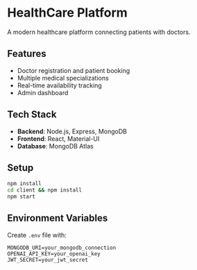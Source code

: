 # HealthCare Platform

A modern healthcare platform connecting patients with doctors.

## Features
- Doctor registration and patient booking
- Multiple medical specializations
- Real-time availability tracking
- Admin dashboard

## Tech Stack
- **Backend**: Node.js, Express, MongoDB
- **Frontend**: React, Material-UI
- **Database**: MongoDB Atlas

## Setup
```bash
npm install
cd client && npm install
npm start
```

## Environment Variables
Create `.env` file with:
```
MONGODB_URI=your_mongodb_connection
OPENAI_API_KEY=your_openai_key
JWT_SECRET=your_jwt_secret
```